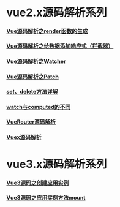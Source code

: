 # vue2.x源码解析系列
#### [Vue源码解析之render函数的生成](./render-analysis/index.md)

#### [Vue源码解析之给数据添加响应式（拦截器）](./vue-Observer/index.md)

#### [Vue源码解析之Watcher](./vue-watcher/index.md)

#### [Vue源码解析之Patch](./vue-patch/index.md)

#### [$set、$delete方法详解](./VuePrototype/$set、$delete.md)
#### [watch与computed的不同](./VuePrototype/methods、watch、computed的不同.md)

#### [VueRouter源码解析](./VueRoute/index.md)

#### [Vuex源码解析](./vuex/index.md)

# vue3.x源码解析系列

#### [Vue3源码之创建应用实例](./vue3/createApp.md)

#### [Vue3源码之应用实例方法mount](./vue3/mount.md)